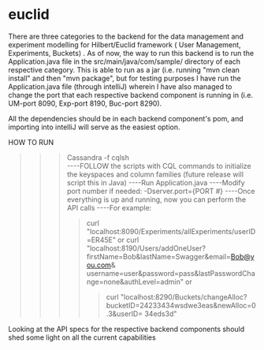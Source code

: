 # euclid
There are three categories to the backend for the data management and experiment modelling for Hilbert/Euclid framework (
User Management, Experiments, Buckets) . As of now, 
the way to run this backend is to run the Application.java file in the src/main/java/com/sample/ directory of each respective 
category. This is able to run as a jar (i.e. running "mvn clean install" and then "mvn package", but for testing purposes I
have run the Application.java file (through intelliJ) wherein I have also managed to change the port that each respective 
backend component is running in (i.e. UM-port 8090, Exp-port 8190, Buc-port 8290). 

All the dependencies should be in each backend component's pom, and importing into intelliJ will serve as the easiest option. 


HOW TO RUN
>>>Cassandra -f
>>>cqlsh    
----FOLLOW the scripts with CQL commands to initialize the keyspaces and column families (future release will script this in Java)
----Run Application.java
----Modify port number if needed:
>>>-Dserver.port={PORT #}
----Once everything is up and running, now you can perform the API calls
----For example:
>>>>curl "localhost:8090/Experiments/allExperiments/userID=ER45E"
or 
>>>>curl "localhost:8190/Users/addOneUser?firstName=Bob&lastName=Swagger&email=Bob@you.com&
         username=user&password=pass&lastPasswordChange=none&authLevel=admin"
or
>>>>>curl "localhost:8290/Buckets/changeAlloc?bucketID=24233434wsdwe3eas&newAlloc=0.3&userID=
          34eds3d"

Looking at the API specs for the respective backend components should shed some light on all the current
capabilities
